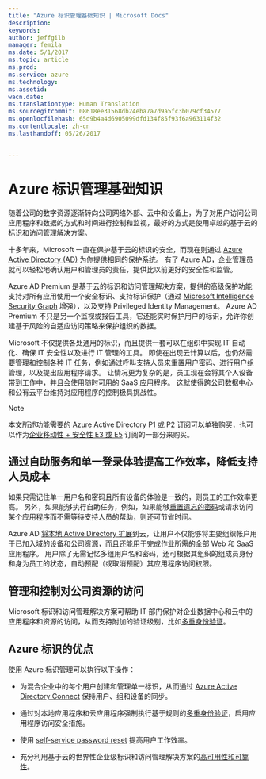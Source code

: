 ```yaml
---
title: "Azure 标识管理基础知识 | Microsoft Docs"
description: 
keywords: 
author: jeffgilb
manager: femila
ms.date: 5/1/2017
ms.topic: article
ms.prod: 
ms.service: azure
ms.technology: 
ms.assetid: 
wacn.date: 
ms.translationtype: Human Translation
ms.sourcegitcommit: 08618ee31568db24eba7a7d9a5fc3b079cf34577
ms.openlocfilehash: 65d9b4a4d6905099dfd134f85f93f6a963114f32
ms.contentlocale: zh-cn
ms.lasthandoff: 05/26/2017


---
```

# <a name="fundamentals-of-azure-identity-management"></a>Azure 标识管理基础知识
随着公司的数字资源逐渐转向公司网络外部、云中和设备上，为了对用户访问公司应用程序和数据的方式和时间进行控制和监视，最好的方式是使用卓越的基于云的标识和访问管理解决方案。

十多年来，Microsoft 一直在保护基于云的标识的安全，而现在则通过 [Azure Active Directory (AD)](https://docs.microsoft.com/azure/active-directory/active-directory-editions) 为你提供相同的保护系统。 有了 Azure AD，企业管理员就可以轻松地确认用户和管理员的责任，提供比以前更好的安全性和监管。

Azure AD Premium 是基于云的标识和访问管理解决方案，提供的高级保护功能支持对所有应用使用一个安全标识、支持标识保护（通过 [Microsoft Intelligence Security Graph](https://www.microsoft.com/en-us/security/intelligence) 增强），以及支持 Privileged Identity Management。 Azure AD Premium 不只是另一个监视或报告工具，它还能实时保护用户的标识，允许你创建基于风险的自适应访问策略来保护组织的数据。

Microsoft 不仅提供各处通用的标识，而且提供一套可以在组织中实现 IT 自动化、确保 IT 安全性以及进行 IT 管理的工具。 即使在出现云计算以后，也仍然需要管理和控制各种 IT 任务，例如通过呼叫支持人员来重置用户密码、进行用户组管理，以及提出应用程序请求。 让情况更为复杂的是，员工现在会将其个人设备带到工作中，并且会使用随时可用的 SaaS 应用程序。 这就使得跨公司数据中心和公有云平台维持对应用程序的控制极具挑战性。

> [!Note]
> 本文所述功能需要的 Azure Active Directory P1 或 P2 订阅可以单独购买，也可以作为[企业移动性 + 安全性 E3 或 E5](https://docs.microsoft.com/enterprise-mobility-security/solutions/learn-about-ems) 订阅的一部分来购买。

## <a name="increase-productivity-and-reduce-helpdesk-costs-with-self-service-and-single-sign-on-experiences"></a>通过自助服务和单一登录体验提高工作效率，降低支持人员成本

如果只需记住单一用户名和密码且所有设备的体验是一致的，则员工的工作效率更高。 另外，如果能够执行自助任务，例如，如果能够[重置遗忘的密码](https://docs.microsoft.com/azure/active-directory/active-directory-passwords)或请求访问某个应用程序而不需等待支持人员的帮助，则还可节省时间。

Azure AD [将本地 Active Directory 扩展](connect/active-directory-aadconnect.md)到云，让用户不仅能够将主要组织帐户用于已加入域的设备和公司资源，而且还能用于完成作业所需的全部 Web 和 SaaS 应用程序。 用户除了无需记忆多组用户名和密码，还可根据其组织的组成员身份和身为员工的状态，自动预配（或取消预配）其应用程序访问权限。 

## <a name="manage-and-control-access-to-corporate-resources"></a>管理和控制对公司资源的访问
Microsoft 标识和访问管理解决方案可帮助 IT 部门保护对企业数据中心和云中的应用程序和资源的访问，从而支持附加的验证级别，比如[多重身份验证](https://docs.microsoft.com/azure/multi-factor-authentication/multi-factor-authentication-whats-next)。

## <a name="benefits-of-azure-identity"></a>Azure 标识的优点

使用 Azure 标识管理可以执行以下操作：

-   为混合企业中的每个用户创建和管理单一标识，从而通过 [Azure Active Directory Connect](https://docs.microsoft.com/azure/active-directory/connect/active-directory-aadconnect) 保持用户、组和设备的同步。

-   通过对本地应用程序和云应用程序强制执行基于规则的[多重身份验证](https://docs.microsoft.com/azure/multi-factor-authentication/multi-factor-authentication-whats-next)，启用应用程序访问安全措施。

-   使用 [self-service password reset](https://docs.microsoft.com/azure/active-directory/active-directory-passwords) 提高用户工作效率。

-   充分利用基于云的世界性企业级标识和访问管理解决方案的[高可用性和可靠性](https://docs.microsoft.com/azure/architecture/resiliency/high-availability-azure-applications)。


